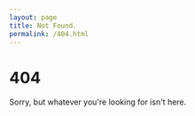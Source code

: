 ```yaml
---
layout: page
title: Not Found.
permalink: /404.html
---
```


# 404

Sorry, but whatever you're looking for isn't here. 